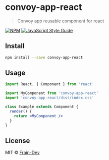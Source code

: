 # convoy-app-react

> Convoy app reusable component for react

[![NPM](https://img.shields.io/npm/v/convoy-app-react.svg)](https://www.npmjs.com/package/convoy-app-react) [![JavaScript Style Guide](https://img.shields.io/badge/code_style-standard-brightgreen.svg)](https://standardjs.com)

## Install

```bash
npm install --save convoy-app-react
```

## Usage

```jsx
import React, { Component } from 'react'

import MyComponent from 'convoy-app-react'
import 'convoy-app-react/dist/index.css'

class Example extends Component {
  render() {
    return <MyComponent />
  }
}
```

## License

MIT © [Frain-Dev](https://github.com/Frain-Dev)
